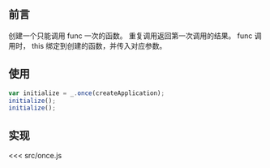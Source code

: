 ## 前言

创建一个只能调用 func 一次的函数。 重复调用返回第一次调用的结果。 func 调用时， this 绑定到创建的函数，并传入对应参数。

## 使用

```js
var initialize = _.once(createApplication);
initialize();
initialize();
```

## 实现

<<< src/once.js
